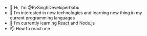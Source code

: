 - 👋 Hi, I’m @RvSinghDeveloperbabu
- 👀 I’m interested in new technologies and learning new thing in my current programming languages 
- 🌱 I’m currently learning React and Node.js
- 📫 How to reach me 

<!---
RvSinghDeveloperbabu/RvSinghDeveloperbabu is a ✨ special ✨ repository because its `README.md` (this file) appears on your GitHub profile.
You can click the Preview link to take a look at your changes.
--->
